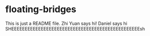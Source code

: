 # floating-bridges

This is just a README file. Zhi Yuan says hi!
Daniel says hi SHEEEEEEEEEEEEEEEEEEEEEEEEEEEEEEEEEEEEEEEEEEEEEEEEsh